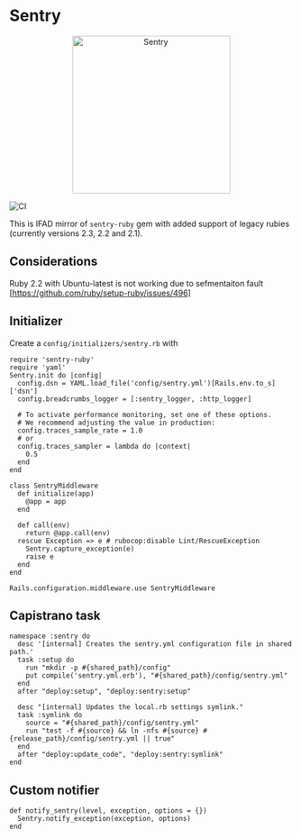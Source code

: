 # Sentry

<p align="center">
  <a href="https://sentry.io/?utm_source=github&utm_medium=logo" target="_blank">
    <picture>
      <source srcset="https://sentry-brand.storage.googleapis.com/sentry-logo-white.png" media="(prefers-color-scheme: dark)" />
      <source srcset="https://sentry-brand.storage.googleapis.com/sentry-logo-black.png" media="(prefers-color-scheme: light), (prefers-color-scheme: no-preference)" />
      <img src="https://sentry-brand.storage.googleapis.com/sentry-logo-black.png" alt="Sentry" width="280">
    </picture>
  </a>
</p>

![CI](https://github.com/ifad/sentry-legacy-ruby/actions/workflows/ci.yml/badge.svg)

This is IFAD mirror of `sentry-ruby` gem with added support of legacy rubies (currently versions 2.3, 2.2 and 2.1).

## Considerations

Ruby 2.2 with Ubuntu-latest is not working due to sefmentaiton fault [https://github.com/ruby/setup-ruby/issues/496]

## Initializer

Create a `config/initializers/sentry.rb` with

```
require 'sentry-ruby'
require 'yaml'
Sentry.init do |config|
  config.dsn = YAML.load_file('config/sentry.yml')[Rails.env.to_s]['dsn']
  config.breadcrumbs_logger = [:sentry_logger, :http_logger]

  # To activate performance monitoring, set one of these options.
  # We recommend adjusting the value in production:
  config.traces_sample_rate = 1.0
  # or
  config.traces_sampler = lambda do |context|
    0.5
  end
end

class SentryMiddleware
  def initialize(app)
    @app = app
  end

  def call(env)
    return @app.call(env)
  rescue Exception => e # rubocop:disable Lint/RescueException
    Sentry.capture_exception(e)
    raise e
  end
end

Rails.configuration.middleware.use SentryMiddleware
```

## Capistrano task

```
namespace :sentry do
  desc '[internal] Creates the sentry.yml configuration file in shared path.'
  task :setup do
    run "mkdir -p #{shared_path}/config"
    put compile('sentry.yml.erb'), "#{shared_path}/config/sentry.yml"
  end
  after "deploy:setup", "deploy:sentry:setup"

  desc "[internal] Updates the local.rb settings symlink."
  task :symlink do
    source = "#{shared_path}/config/sentry.yml"
    run "test -f #{source} && ln -nfs #{source} #{release_path}/config/sentry.yml || true"
  end
  after "deploy:update_code", "deploy:sentry:symlink"
end
```

## Custom notifier

```
def notify_sentry(level, exception, options = {})
  Sentry.notify_exception(exception, options)
end
```